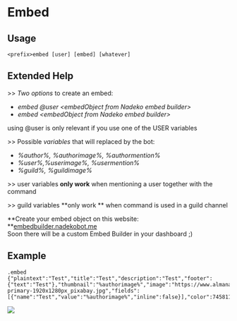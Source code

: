 # Embed

## Usage

```text
<prefix>embed [user] [embed] [whatever]
```

## Extended Help

&gt;&gt; _Two options_ to create an embed:

* _embed @user &lt;embedObject from Nadeko embed builder&gt;_
* _embed &lt;embedObject from Nadeko embed builder&gt;_

using @user is only relevant if you use one of the USER variables

&gt;&gt; Possible _variables_ that will replaced by the bot:

* _%author%, %authorimage%, %authormention%_
* _%user%,%userimage%, %usermention%_
* _%guild%, %guildimage%_

&gt;&gt; user variables **only work** when mentioning a user together with the command

&gt;&gt; guild variables **only work ** when command is used in a guild channel

**Create your embed object on this website: **[embedbuilder.nadekobot.me](https://embedbuilder.nadekobot.me/)  
Soon there will be a custom Embed Builder in your dashboard ;\)

## Example

```text
.embed {"plaintext":"Test","title":"Test","description":"Test","footer":{"text":"Test"},"thumbnail":"%authorimage%","image":"https://www.almanac.com/sites/default/files/birth_month_flowers-primary-1920x1280px_pixabay.jpg","fields":[{"name":"Test","value":"%authorimage%","inline":false}],"color":7458112}
```

![](https://cdn.discordapp.com/attachments/282295514727448587/358940001846689794/image.png)


